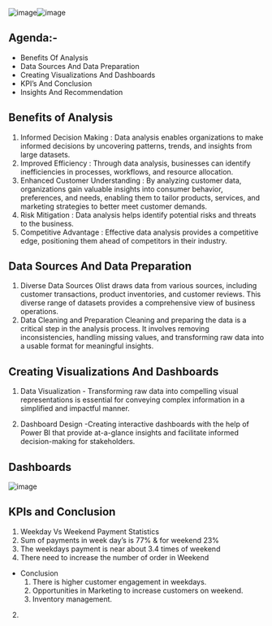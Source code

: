 ![image](https://github.com/Rahul9549/OLIST-Store-Analysis-/assets/158488879/1089cc55-1d57-438a-aff3-f9f8184fef79)![image](https://github.com/Rahul9549/OLIST-Store-Analysis-/assets/158488879/850ea4de-00e6-4cc7-a133-84274a04b343)

## Agenda:-
- Benefits Of Analysis
- Data Sources And Data Preparation
- Creating Visualizations And Dashboards
- KPI’s And Conclusion
- Insights And Recommendation

## Benefits of Analysis
1. Informed Decision Making : Data analysis enables organizations to make informed decisions by uncovering patterns, trends, and insights from large datasets.
2. Improved Efficiency : Through data analysis, businesses can identify inefficiencies in processes, workflows, and resource allocation.
3. Enhanced Customer Understanding : By analyzing customer data, organizations gain valuable insights into consumer behavior, preferences, and needs, enabling them to tailor products, services, and marketing strategies to better meet customer demands.
4. Risk Mitigation : Data analysis helps identify potential risks and threats to the business.
5. Competitive Advantage : Effective data analysis provides a competitive edge, positioning them ahead of competitors in their industry.

## Data Sources And Data Preparation
1. Diverse Data Sources
   Olist draws data from various sources, including customer transactions, product 
   inventories, and customer reviews. This diverse range of datasets provides a 
   comprehensive view of business operations.
2. Data Cleaning and Preparation
   Cleaning and preparing the data is a critical step in the analysis process. It involves 
   removing inconsistencies, handling missing values, and transforming raw data into a 
   usable format for meaningful insights.

## Creating Visualizations And Dashboards
1. Data Visualization - Transforming raw data into compelling visual representations is essential for conveying complex information in a simplified and impactful manner. 

2. Dashboard Design -Creating interactive dashboards with the help of Power BI that provide at-a-glance insights and facilitate informed decision-making for stakeholders.

## Dashboards
![image](https://github.com/Rahul9549/OLIST-Store-Analysis-/assets/158488879/9d1d751f-fa51-4d20-aee2-874f8709fe75)

## KPIs and Conclusion

1. Weekday Vs Weekend Payment Statistics
  1. Sum of payments in week day’s is 77% & for weekend 23%
  2. The weekdays payment is near about 3.4 times of weekend
  3. There need to increase the number of order in Weekend
- Conclusion
  1. There is higher customer engagement in weekdays.
  2. Opportunities in Marketing to increase customers on weekend.
  3. Inventory management.

2. 








